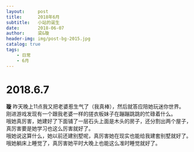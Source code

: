 ```yaml
---
layout:     post
title:      2018年6月
subtitle:   小站的诞生
date:       2018-06-07
author:     梁&璇
header-img: img/post-bg-2015.jpg
catalog: true
tags:
    - 日常
    - 6月
---
```

# 2018.6.7

**璇**
	昨天晚上11点我又把老婆惹生气了（我真棒），然后就答应陪她玩迷你世界。     
	刚进游戏发现有一个跟我老婆一样的搓衣板妹子在蹦蹦跳跳的忙碌着什么。   
	哦她真厉害，她建好了下面铺了一层石头上面是木头的房子，还分割出两个屋子，真厉害要是她学习也这么厉害就好了。   
	哦她说这算什么，她以前还建别墅呢，真厉害她在现实也能给我建套别墅就好了。   
	哦她躺床上睡觉了，真厉害她平时大晚上也能这么准时睡觉就好了。
	
    